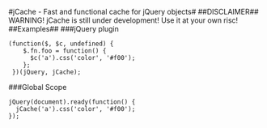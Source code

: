 #jCache - Fast and functional cache for jQuery objects#
##DISCLAIMER##
WARNING! jCache is still under development! Use it at your own risc!
##Examples##
###jQuery plugin


    (function($, $c, undefined) {
        $.fn.foo = function() {
          $c('a').css('color', '#f00');
        };
     })(jQuery, jCache);


###Global Scope

    jQuery(document).ready(function() {
      jCache('a').css('color', '#f00');
    });

